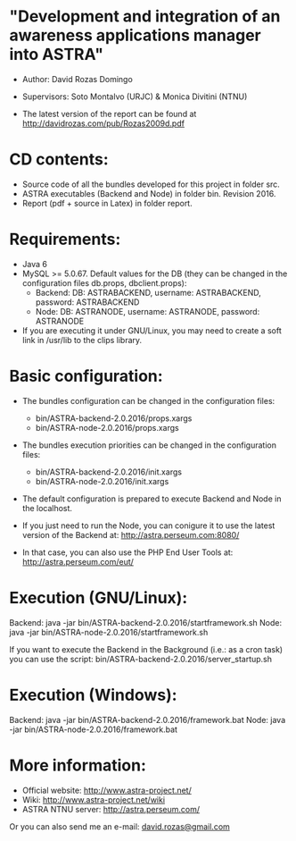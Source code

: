 "Development and integration of an awareness applications manager into ASTRA"
=============================================================================

- Author: David Rozas Domingo
- Supervisors: Soto Montalvo (URJC) & Monica Divitini (NTNU)

- The latest version of the report can be found at http://davidrozas.com/pub/Rozas2009d.pdf


CD contents:
============

- Source code of all the bundles developed for this project in folder src.
- ASTRA executables (Backend and Node) in folder bin. Revision 2016.
- Report (pdf + source in Latex) in folder report.

Requirements:
=============

- Java 6
- MySQL >= 5.0.67. Default values for the DB (they can be changed in the configuration files db.props, dbclient.props):
	- Backend: DB: ASTRABACKEND, username: ASTRABACKEND, password: ASTRABACKEND
	- Node: DB: ASTRANODE, username: ASTRANODE, password: ASTRANODE
- If you are executing it under GNU/Linux, you may need to create a soft link in /usr/lib to the clips library.


Basic configuration:
====================

- The bundles configuration can be changed in the configuration files:
	- bin/ASTRA-backend-2.0.2016/props.xargs
	- bin/ASTRA-node-2.0.2016/props.xargs
- The bundles execution priorities can be changed in the configuration files:
	- bin/ASTRA-backend-2.0.2016/init.xargs
	- bin/ASTRA-node-2.0.2016/init.xargs

- The default configuration is prepared to execute Backend and Node in the localhost.
- If you just need to run the Node, you can conigure it to use the latest version of the Backend at: http://astra.perseum.com:8080/
- In that case, you can also use the PHP End User Tools at: http://astra.perseum.com/eut/

Execution (GNU/Linux):
======================
Backend: java -jar bin/ASTRA-backend-2.0.2016/startframework.sh
Node: java -jar bin/ASTRA-node-2.0.2016/startframework.sh

If you want to execute the Backend in the Background (i.e.: as a cron task) you can use the script:
bin/ASTRA-backend-2.0.2016/server_startup.sh


Execution (Windows):
====================
Backend: java -jar bin/ASTRA-backend-2.0.2016/framework.bat
Node: java -jar bin/ASTRA-node-2.0.2016/framework.bat


More information:
=================
- Official website: http://www.astra-project.net/
- Wiki: http://www.astra-project.net/wiki
- ASTRA NTNU server: http://astra.perseum.com/

Or you can also send me an e-mail: david.rozas@gmail.com
